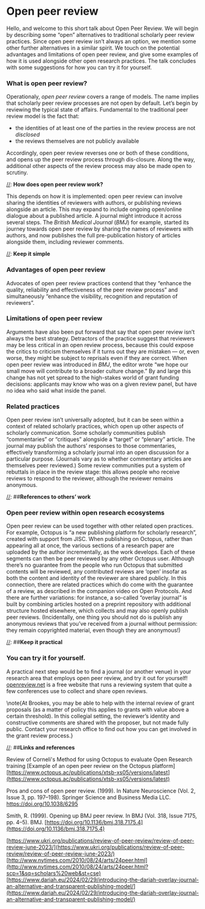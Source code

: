 # Open peer review

[//]: ##Outline

Hello, and welcome to this short talk about Open Peer Review. We will begin by describing some “open” alternatives to traditional scholarly peer review practices. Since open peer review isn’t always an option, we mention some other further alternatives in a similar spirit. We touch on the potential advantages and limitations of open peer review, and give some examples of how it is used alongside other open research practices. The talk concludes with some suggestions for how you can try it for yourself.

[//]: ##**Introduction**

### **What is open peer review?**

Operationaly, *open peer review* covers a range of models. The name implies that scholarly peer review processes are not open by default. Let’s begin by reviewing the typical state of affairs. Fundamental to the traditional peer review model is the fact that:

* the identities of at least one of the parties in the review process are not *disclosed*  
* the reviews themselves are not publicly available

Accordingly, open peer review reverses one or both of these conditions, and opens up the peer review process through dis-closure.  Along the way, additional other aspects of the review process may also be made open to scrutiny.  

[//]: **Flow**

[//]:  **How does open peer review work?**

This depends on how it is implemented: open peer review can involve sharing the identities of reviewers with authors, or publishing reviews alongside an article. This may expand to include ongoing open/online dialogue about a published article.  A journal might introduce it across several steps. The *British Medical Journal* (*BMJ*) for example, started its journey towards open peer review by sharing the names of reviewers with authors, and now publishes the full pre-publication history of articles alongside them, including reviewer comments.

[//]: **Keep it simple**

### **Advantages of open peer review**

Advocates of open peer review practices contend that they “enhance the quality, reliability and effectiveness of the peer review process” and simultaneously “enhance the visibility, recognition and reputation of reviewers”.

### **Limitations of open peer review**

Arguments have also been put forward that say that open peer review isn’t always the best strategy.  Detractors of the practice suggest that reviewers may be less critical in an open review process, because this could expose the critics to criticism themselves if it turns out they are mistaken — or, even worse, they might be subject to reprisals even if they are correct.  When open peer review was introduced in *BMJ*, the editor wrote “we hope our small move will contribute to a broader culture change.”  By and large this change has not yet spread to the high-stakes world of grant funding decisions: applicants may know who was on a given review panel, but have no idea who said what inside the panel.

### **Related practices**

Open peer review isn’t universally adopted, but it can be seen within a context of related scholarly practices, which open up other aspects of scholarly communication. Some scholarly communities publish “commentaries” or “critiques” alongside a “target” or “plenary” article. The journal may publish the authors’ responses to those commentaries, effectively transforming a scholarly journal into an open discussion for a particular purpose. (Journals vary as to whether commentary articles are themselves peer reviewed.) Some review communities put a system of rebuttals in place in the review stage: this allows people who receive reviews to respond to the reviewer, although the reviewer remains anonymous.   

[//]: ##**References to others’ work**

### **Open peer review within open research ecosystems**

Open peer review can be used together with other related open practices. For example, Octopus is “a new publishing platform for scholarly research”, created with support from JISC.  When publishing on Octopus, rather than appearing all at once, the various sections of a research paper are uploaded by the author incrementally, as the work develops. Each of these segments can then be peer reviewed by any other Octopus user.  Although there’s no guarantee from the people who run Octopus that submitted contents will be reviewed, any contributed reviews are ‘open’ insofar as both the content and identity of the reviewer are shared publicly.  In this connection, there are related practices which do come with the guarantee of a review, as described in the companion video on Open Protocols.  And there are further variations: for instance, a so-called “overlay journal” is built by combining articles hosted on a preprint repository with additional structure hosted elsewhere, which collects and may also openly publish peer reviews.  (Incidentally, one thing you should not do is publish any anonymous reviews that you’ve received from a journal without permission: they remain copyrighted material, even though they are anonymous\!)

[//]: ##**Keep it practical**

### **You can try it for yourself.**

A practical next step would be to find a journal (or another venue) in your research area that employs open peer review, and try it out for yourself\! [openreview.net](https://openreview.net/) is a free website that runs a reviewing system that quite a few conferences use to collect and share open reviews.

\note{At Brookes, you may be able to help with the internal review of grant proposals (as a matter of policy this applies to grants with value above a certain threshold). In this collegial setting, the reviewer’s identity and constructive comments are shared with the proposer, but not made fully public. Contact your research office to find out how you can get involved in the grant review process.}

[//]: ##**Links and references**

Review of Corneli's Method for using Octopus to evaluate Open Research training \[Example of an open peer review on the Octopus platform\] [https://www.octopus.ac/publications/xtsb-xs05/versions/latest](https://www.octopus.ac/publications/xtsb-xs05/versions/latest) 

Pros and cons of open peer review. (1999). In Nature Neuroscience (Vol. 2, Issue 3, pp. 197–198). Springer Science and Business Media LLC. https://doi.org/10.1038/6295 

Smith, R. (1999). Opening up BMJ peer review. In BMJ (Vol. 318, Issue 7175, pp. 4–5). BMJ. [https://doi.org/10.1136/bmj.318.7175.4](https://doi.org/10.1136/bmj.318.7175.4)  

[https://www.ukri.org/publications/review-of-peer-review/review-of-peer-review-june-2023/](https://www.ukri.org/publications/review-of-peer-review/review-of-peer-review-june-2023/) [http://www.nytimes.com/2010/08/24/arts/24peer.html](http://www.nytimes.com/2010/08/24/arts/24peer.html?scp=1&sq=scholars%20web&st=cse) [https://www.dariah.eu/2024/02/29/introducing-the-dariah-overlay-journal-an-alternative-and-transparent-publishing-model/](https://www.dariah.eu/2024/02/29/introducing-the-dariah-overlay-journal-an-alternative-and-transparent-publishing-model/)
